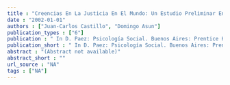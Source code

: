 ```yaml
---
title : "Creencias En La Justicia En El Mundo: Un Estudio Preliminar En Relación a Actitudes de Intolerancia y Discriminación"
date : "2002-01-01"
authors : ["Juan-Carlos Castillo", "Domingo Asun"]
publication_types : ["6"]
publication : " In D. Paez: Psicología Social. Buenos Aires: Prentice Hall"
publication_short : " In D. Paez: Psicología Social. Buenos Aires: Prentice Hall"
abstract : "(Abstract not available)"
abstract_short : ""
url_source : "NA"
tags : ["NA"]
---
```

